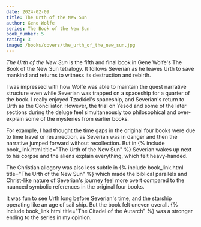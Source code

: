 ```yaml
---
date: 2024-02-09
title: The Urth of the New Sun
author: Gene Wolfe
series: The Book of the New Sun
book_number: 5
rating: 3
image: /books/covers/the_urth_of_the_new_sun.jpg
---
```


<cite class="book-title">The Urth of the New Sun</cite> is the fifth and final
book in Gene Wolfe's The Book of the New Sun tetralogy. It follows Severian as
he leaves Urth to save mankind and returns to witness its destruction and
rebirth.

I was impressed with how Wolfe was able to maintain the quest narrative
structure even while Severian was trapped on a spaceship for a quarter of the
book. I really enjoyed Tzadkiel's spaceship, and Severian's return to Urth as
the Conciliator. However, the trial on Yesod and some of the later sections
during the deluge feel simultaneously too philosophical and over-explain some
of the mysteries from earlier books.

For example, I had thought the time gaps in the original four books were due
to time travel or resurrection, as Severian was in danger and then the
narrative jumped forward without recollection. But in {% include
book_link.html title="The Urth of the New Sun" %} Severian wakes up next to
his corpse and the aliens explain everything, which felt heavy-handed.

The Christian allegory was also less subtle in {% include book_link.html
title="The Urth of the New Sun" %} which made the biblical parallels and
Christ-like nature of Severian's journey feel more overt compared to the
nuanced symbolic references in the original four books.

It was fun to see Urth long before Severian's time, and the starship operating
like an age of sail ship. But the book felt uneven overall. {% include
book_link.html title="The Citadel of the Autarch" %} was a stronger ending to
the series in my opinion.
